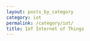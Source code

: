 ```yaml
---
layout: posts_by_category
category: iot
permalink: /category/iot/
title: IoT Internet of Things
---
```


